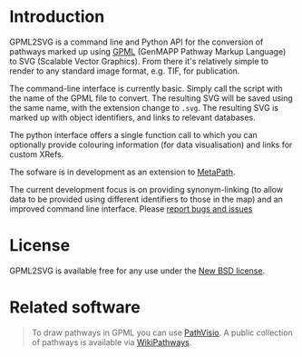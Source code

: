 # Introduction

GPML2SVG is a command line and Python API for the conversion of pathways marked up 
using [GPML][gpml] (GenMAPP Pathway Markup Language) to SVG (Scalable Vector Graphics). 
From there it's relatively simple to render to any standard image format, e.g. TIF, for publication.

The command-line interface is currently basic. Simply call the script with the name of the 
GPML file to convert. The resulting SVG will be saved using the same name, with the
extension change to `.svg`. The resulting SVG is marked up with object identifiers, 
and links to relevant databases.

The python interface offers a single function call to which you can optionally provide
colouring information (for data visualisation) and links for custom XRefs.

The sofware is in development as an extension to [MetaPath][metapath-github].

The current development focus is on providing synonym-linking (to allow data to be provided 
using different identifiers to those in the map) and an improved command line interface. 
Please [report bugs and issues][gpml2svg-github-issues]

# License

GPML2SVG is available free for any use under the [New BSD license](http://en.wikipedia.org/wiki/BSD_licenses#3-clause).

# Related software

> To draw pathways in GPML you can use [PathVisio][pathvisio]. A public collection of pathways is available 
via [WikiPathways][wikipathways]. 

 [metapath-github]: https://github.com/mfitzp/metapath
 [gpml2svg-github-issues]: https://github.com/mfitzp/gpml2svg/issues

 [pathvisio]: http://www.pathvisio.org/
 [wikipathways]: http://wikipathways.org/
 [gpml]: http://www.wikipathways.org/index.php/Help:Frequently_Asked_Questions#What_is_GPML.3F